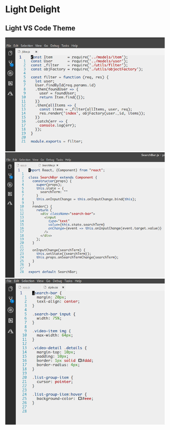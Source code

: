 # Light Delight

## Light VS Code Theme

![](https://raw.githubusercontent.com/DNonov/lightDelight/master/media/js-example.png)
![](https://raw.githubusercontent.com/DNonov/lightDelight/master/media/react-example.png)
![](https://raw.githubusercontent.com/DNonov/lightDelight/master/media/css-example.png)